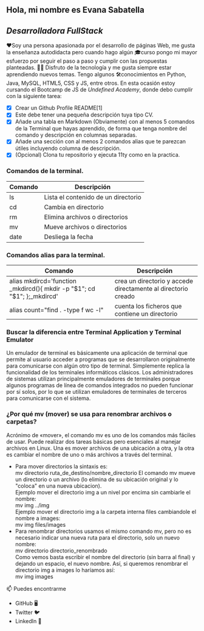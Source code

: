 ## Hola, mi nombre es Evana Sabatella
## _Desarrolladora FullStack_

❤️Soy una persona apasionada por el desarrollo de páginas Web, me gusta la enseñanza autodidacta pero cuando hago algún 🎓curso pongo mi mayor esfuerzo por seguir el paso a paso y cumplir con las propuestas planteadas.
👨‍💻 Disfruto de la tecnología y me gusta siempre estar aprendiendo nuevos temas. Tengo algunos 🛠️conocimientos en Python, Java, MySQL, HTML5, CSS y JS, entre otros.
En esta ocasión estoy cursando el Bootcamp de JS de *Undefined Academy*, donde debo cumplir con la siguiente tarea:
- [x] Crear un Github Profile README[1]
- [x] Este debe tener una pequeña descripción tuya tipo CV.
- [x] Añade una tabla en Markdown (Obviamente) con al menos 5 comandos de la Terminal que hayas aprendido, de forma que tenga nombre del comando y descripción en columnas separadas.
- [x] Añade una sección con al menos 2 comandos alias que te parezcan útiles incluyendo columna de descripción.
- [x] (Opcional) Clona tu repositorio y ejecuta 11ty como en la practica.

### Comandos de la terminal.

|   Comando   |    Descripción   |
|-------------|------------------|
|    ls       | Lista el contenido de un directorio |
|    cd       | Cambia en directorio |
|    rm       | Elimina archivos o directorios |
|    mv       | Mueve archivos o directorios   |
|    date     | Desliega la fecha|

### Comandos alias para la terminal.

|   Comando   |    Descripción   |
|-------------|------------------|
|alias mkdircd='function _mkdircd(){ mkdir -p "$1"; cd "$1"; };_mkdircd'|crea un directorio y accede directamente al directorio creado
|alias count="find . -type f wc -l"|cuenta los ficheros que contiene un directorio

### Buscar la diferencia entre Terminal Application y Terminal Emulator
Un emulador de terminal es básicamente una aplicación de terminal que permite al usuario acceder a programas que se desarrollaron originalmente para comunicarse con algún otro tipo de terminal. Simplemente replica la funcionalidad de los terminales informáticos clásicos. Los administradores de sistemas utilizan principalmente emuladores de terminales porque algunos programas de línea de comandos integrados no pueden funcionar por sí solos, por lo que se utilizan emuladores de terminales de terceros para comunicarse con el sistema.

### ¿Por qué mv (mover) se usa para renombrar archivos o carpetas?
Acrónimo de «mover», el comando mv es uno de los comandos más fáciles de usar. Puede realizar dos tareas básicas pero esenciales al manejar archivos en Linux. Una es mover archivos de una ubicación a otra, y la otra es cambiar el nombre de uno o más archivos a través del terminal.
* Para mover directorios la sintaxis es:  
mv directorio ruta_de_destino/nombre_directorio
El comando mv mueve un directorio o un archivo (lo elimina de su ubicación original y lo "coloca" en una nueva ubicacion).  
Ejemplo mover el directorio img a un nivel por encima sin cambiarle el nombre:  
mv img ../img  
Ejemplo mover el directorio img a la carpeta interna files cambiandole el nombre a images:  
mv img files/images
* Para renombrar directorios usamos el mismo comando mv, pero no es necesario indicar una nueva ruta para el directorio, solo un nuevo nombre:  
mv directorio directorio_renombrado  
Como vemos basta escribir el nombre del directorio (sin barra al final) y dejando un espacio, el nuevo nombre. Así, si queremos renombrar el directorio img a images lo haríamos así:  
mv img images

📫 Puedes encontrarme
* GitHub 🖥️
* Twitter 🐦
* LinkedIn 💼
